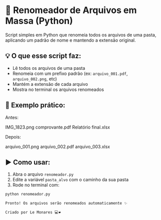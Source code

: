 # 🧹 Renomeador de Arquivos em Massa (Python)

Script simples em Python que renomeia todos os arquivos de uma pasta, aplicando um padrão de nome e mantendo a extensão original.

## 💡 O que esse script faz:
- Lê todos os arquivos de uma pasta
- Renomeia com um prefixo padrão (ex: `arquivo_001.pdf`, `arquivo_002.png`, etc)
- Mantém a extensão de cada arquivo
- Mostra no terminal os arquivos renomeados

## 📁 Exemplo prático:

Antes:

IMG_1823.png
comprovante.pdf
Relatório final.xlsx

Depois:

arquivo_001.png
arquivo_002.pdf
arquivo_003.xlsx


## ▶️ Como usar:

1. Abra o arquivo `renomeador.py`
2. Edite a variável `pasta_alvo` com o caminho da sua pasta
3. Rode no terminal com:

```bash
python renomeador.py

Pronto! Os arquivos serão renomeados automaticamente ✨

Criado por Le Monares 💻❤️